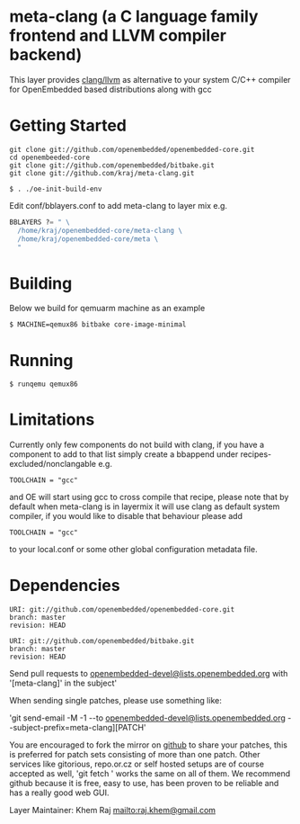 # meta-clang (a C language family frontend and LLVM compiler backend)

This layer provides [clang/llvm](http://clang.llvm.org/) as alternative to your system
C/C++ compiler for OpenEmbedded based distributions along with gcc

# Getting Started

```shell
git clone git://github.com/openembedded/openembedded-core.git
cd openembeeded-core
git clone git://github.com/openembedded/bitbake.git
git clone git://github.com/kraj/meta-clang.git

$ . ./oe-init-build-env
```

Edit conf/bblayers.conf to add meta-clang to layer mix e.g.

```python
BBLAYERS ?= " \
  /home/kraj/openembedded-core/meta-clang \
  /home/kraj/openembedded-core/meta \
  "
```

# Building

Below we build for qemuarm machine as an example

```shell
$ MACHINE=qemux86 bitbake core-image-minimal
```
# Running

```shell
$ runqemu qemux86
```

# Limitations

Currently only few components do not build with clang, if you have a component to add to that list
simply create a bbappend under recipes-excluded/nonclangable e.g.

```shell
TOOLCHAIN = "gcc"
```

and OE will start using gcc to cross compile that recipe, please note that by default when meta-clang is in layermix
it will use clang as default system compiler, if you would like to disable that behaviour please add

```shell
TOOLCHAIN = "gcc"
```
to your local.conf or some other global configuration metadata file.

# Dependencies

```
URI: git://github.com/openembedded/openembedded-core.git
branch: master
revision: HEAD

URI: git://github.com/openembedded/bitbake.git
branch: master
revision: HEAD
```

Send pull requests to openembedded-devel@lists.openembedded.org with '[meta-clang]' in the subject'

When sending single patches, please use something like:

'git send-email -M -1 --to openembedded-devel@lists.openembedded.org --subject-prefix=meta-clang][PATCH'

You are encouraged to fork the mirror on [github](https://github.com/kraj/meta-clang/)
to share your patches, this is preferred for patch sets consisting of more than 
one patch. Other services like gitorious, repo.or.cz or self hosted setups are 
of course accepted as well, 'git fetch <remote>' works the same on all of them.
We recommend github because it is free, easy to use, has been proven to be reliable 
and has a really good web GUI.

Layer Maintainer: Khem Raj <mailto:raj.khem@gmail.com>
